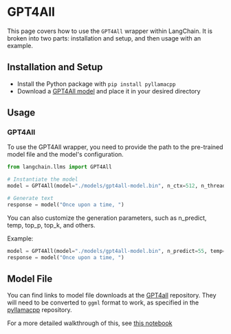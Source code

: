 # GPT4All

This page covers how to use the `GPT4All` wrapper within LangChain.
It is broken into two parts: installation and setup, and then usage with an example.

## Installation and Setup
- Install the Python package with `pip install pyllamacpp`
- Download a [GPT4All model](https://github.com/nomic-ai/gpt4all) and place it in your desired directory

## Usage

### GPT4All

To use the GPT4All wrapper, you need to provide the path to the pre-trained model file and the model's configuration.
```python
from langchain.llms import GPT4All

# Instantiate the model
model = GPT4All(model="./models/gpt4all-model.bin", n_ctx=512, n_threads=8)

# Generate text
response = model("Once upon a time, ")
```

You can also customize the generation parameters, such as n_predict, temp, top_p, top_k, and others.

Example:

```python
model = GPT4All(model="./models/gpt4all-model.bin", n_predict=55, temp=0)
response = model("Once upon a time, ")
```
## Model File

You can find links to model file downloads at the [GPT4all](https://github.com/nomic-ai/gpt4all) repository. They will need to be converted to `ggml` format to work, as specified in the [pyllamacpp](https://github.com/nomic-ai/pyllamacpp) repository.

For a more detailed walkthrough of this, see [this notebook](../modules/models/llms/integrations/gpt4all.ipynb)